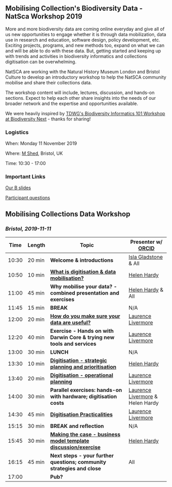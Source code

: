 ## Mobilising Collection's Biodiversity Data - NatSca Workshop 2019
More and more biodiversity data are coming online everyday and give all of us new opportunities to engage whether it is through data mobilization, data use in research and education, software design, policy development, etc. Exciting projects, programs, and new methods too, expand on what we can and will be able to do with these data. But, getting started and keeping up with trends and activities in biodiversity informatics and collections digitisation can be overwhelming.

NatSCA are working with the Natural History Museum London and Bristol Culture to develop an introductory workshop to help the NatSCA community mobilise and share their collections data.

The workshop content will include, lectures, discussion, and hands-on sections. Expect to help each other share insights into the needs of our broader network and the expertise and opportunities available.  

We were heavily inspired by [TDWG's Biodiversity Informatics 101 Workshop at Biodiversity Next](https://github.com/tdwg/curriculum/blob/master/biodiversity-informatics-101/bi101_schedule_2019.md) - thanks for sharing!


### Logistics

When: Monday 11 November 2019

Where: [M Shed](https://goo.gl/maps/ukNrKaZgCDbYvHyu6), Bristol, UK

Time: 10:30 - 17:00 

### Important Links
[Our B slides](https://docs.google.com/presentation/d/1TScvIp3k8td89Zpp8FcdUhYLx63tzKFnwdJir_q9dgo/edit#slide=id.p20)

[Participant questions](https://github.com/NaturalHistoryMuseum/Mobilising-Collections-Biodiversity-Data/blob/master/questions.md)

## Mobilising Collections Data Workshop
### _Bristol, 2019-11-11_
| Time | Length | Topic | Presenter  w/ [ORCID](https://orcid.org/) |
| --- | --- | --- | --- |
| 10:30 | 20 min | **Welcome & introductions** | [Isla Gladstone](https://orcid.org/0000-0001-6824-5918) & All |
| 10:50 | 10 min | **[What is digitisation & data mobilisation?](https://docs.google.com/presentation/d/1v2woLohKdxfD7hLIL8r8CSjdkH57o4m8jLeDAcbgMeg/edit?usp=sharing)** | [Helen Hardy](https://orcid.org/0000-0002-9206-8357) |
| 11:00 | 45 min | **Why mobilise your data? - combined presentation and exercises** | [Helen Hardy](https://orcid.org/0000-0002-9206-8357) & All |
| 11:45 | 15 min | **BREAK** | N/A |
| 12:00 | 20 min | **[How do you make sure your data are useful?](https://doi.org/10.6084/m9.figshare.10280591)** | [Laurence Livermore](https://orcid.org/0000-0002-7341-1842) |
| 12:20 | 40 min | **Exercise - Hands on with Darwin Core & trying new tools and services** | [Laurence Livermore](https://orcid.org/0000-0002-7341-1842) |
| 13:00 | 30 min | **LUNCH** | N/A |
| 13:30 | 10 min | **[Digitisation - strategic planning and prioritisation](https://docs.google.com/presentation/d/1fpRNvaZEFcHBz9txio8cx20-JnBGWkNdq6cMbViSdeQ/edit?usp=sharing)** | [Helen Hardy](https://orcid.org/0000-0002-9206-8357) |
| 13:40 | 20 min | **[Digitisation - operational planning](https://doi.org/10.6084/m9.figshare.10281923.v1)** | [Laurence Livermore](https://orcid.org/0000-0002-7341-1842) |
| 14:00 | 30 min | **Parallel exercises: hands-on with hardware; digitisation costs** | [Laurence Livermore](https://orcid.org/0000-0002-7341-1842) & Helen Hardy |
| 14:30 | 45 min | **[Digitisation Practicalities](https://doi.org/10.6084/m9.figshare.10282010)** | [Laurence Livermore](https://orcid.org/0000-0002-7341-1842) |
| 15:15 | 30 min | **BREAK and reflection** | N/A |
| 15:45 | 30 min | **[Making the case - business model template discussion/exercise](https://docs.google.com/presentation/d/1kKIVxFKMs-MBpIDsEUngbHqRKeM_ojqHik03T5-55kw/edit?usp=sharing)** | [Helen Hardy](https://orcid.org/0000-0002-9206-8357) |
| 16:15 | 45 min | **Next steps - your further questions; community strategies and close** | All |
| 17:00 |  | **Pub?** |  |
